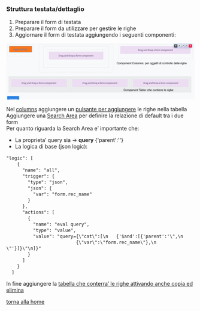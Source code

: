 ### Struttura testata/dettaglio
1. Preparare il form di testata   
2. Preparare il form da utilizzare per gestire le righe  
3. Aggiornare il form di testata aggiungendo i seguenti componenti:  

![struttura_testata_dettaglio](../../../img/componenti/inrim_field/struttra_testata_dettaglio.png "struttura_testata_dettaglio")

Nel [columns](../layout/columns.md#Columns) aggiungere un [pulsante per aggiungere](../base/button.md#Button) le righe nella tabella  
Aggiungere una [Search Area](../data/search_area.md#SearchArea) per definire la relazione di default tra i due form  
Per quanto riguarda la Search Area e’ importante che:  
- La proprieta’ query sia → **query** {'parent':''}  
- La logica di base (json logic):  
```
"logic": [
    {
      "name": "all",
      "trigger": {
        "type": "json",
        "json": {
          "var": "form.rec_name"
        }
      },
      "actions": [
        {
          "name": "eval query",
          "type": "value",
          "value": "query={\"cat\":[\n   {'$and':[{'parent':'\",\n       
                          {\"var\":\"form.rec_name\"},\n    \"'}]}\"\n]}"
        }
      ]
    }
  ]
```
In fine aggiungere la [tabella che conterra’ le righe attivando anche copia ed elimina](../data/table.md#Table)



[torna alla home](../../index.md)
